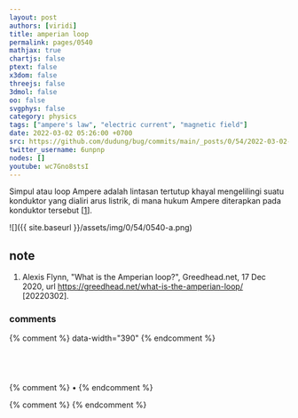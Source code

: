 ```yaml
---
layout: post
authors: [viridi]
title: amperian loop
permalink: pages/0540
mathjax: true
chartjs: false
ptext: false
x3dom: false
threejs: false
3dmol: false
oo: false
svgphys: false
category: physics
tags: ["ampere's law", "electric current", "magnetic field"]
date: 2022-03-02 05:26:00 +0700
src: https://github.com/dudung/bug/commits/main/_posts/0/54/2022-03-02-amperian-loop.md
twitter_username: 6unpnp
nodes: []
youtube: wc7Gno8stsI
---
```

Simpul atau loop Ampere adalah lintasan tertutup khayal mengelilingi suatu konduktor yang dialiri arus listrik, di mana hukum Ampere diterapkan pada konduktor tersebut [[1](#r01)].

![]({{ site.baseurl }}/assets/img/0/54/0540-a.png)


## note
1. <a name='r01'></a>Alexis Flynn, "What is the Amperian loop?", Greedhead.net, 17 Dec 2020, url <https://greedhead.net/what-is-the-amperian-loop/> [20220302].

### comments
{% comment %} data-width="390" {% endcomment %}


## &nbsp;
{% comment %} []() &bull; []() {% endcomment %}


<ans>
</ans>


{% comment %}
{% endcomment %}
